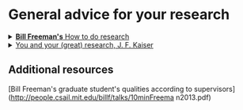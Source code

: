 # General advice for your research
<details><summary> <a href="https://people.csail.mit.edu/billf/publications/How_To_Do_Research.pdf"> <b>Bill Freeman's</b> How to do research</a></summary>
Read it all !
</details>


<details> <summary> <a href="http://www.cs.virginia.edu/~robins/YouAndYourResearch.html"> You and your (great) research, J. F. Kaiser</a> </summary>

> Drop modesty and say to yourself, ``Yes, I would like to do first-class work.'' 

> The more you know, the more you learn; the more you learn, the more you can do; the more you can do, the more the opportunity 

> You have to neglect things if you intend to get what you want done.  Given two people with exactly the same ability, the one person who manages day in and day out to get in one more hour of thinking will be tremendously more productive over a lifetime.

</details>

## Additional resources

[Bill Freeman's graduate student's qualities according to supervisors](http://people.csail.mit.edu/billf/talks/10minFreema
n2013.pdf)
